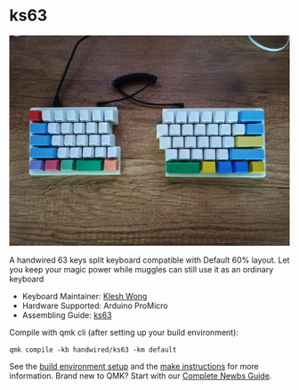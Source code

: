 # ks63

![ks63](https://github.com/klesh/ks63/raw/master/images/ks63-finish-02.jpg)

A handwired 63 keys split keyboard compatible with Default 60% layout. Let you keep your magic power while muggles can still use it as an ordinary keyboard

* Keyboard Maintainer: [Klesh Wong](https://github.com/klesh)
* Hardware Supported: Arduino ProMicro
* Assembling Guide: [ks63](https://github.com/klesh/ks63)

Compile with qmk cli (after setting up your build environment):

    qmk compile -kb handwired/ks63 -km default

See the [build environment setup](https://docs.qmk.fm/#/getting_started_build_tools) and the [make instructions](https://docs.qmk.fm/#/getting_started_make_guide) for more information. Brand new to QMK? Start with our [Complete Newbs Guide](https://docs.qmk.fm/#/newbs).
